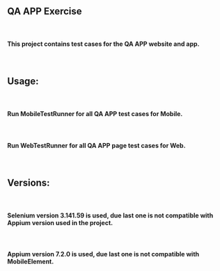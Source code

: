 <h2>QA APP Exercise</h2>
<br>
<h4>This project contains test cases for the QA APP website and app.</h4>
<br>
<h2>Usage:</h2>
<br>
<h4>Run MobileTestRunner for all QA APP test cases for Mobile.</h4>
<br>
<h4>Run WebTestRunner for all QA APP page test cases for Web.</h4>
<br>
<h2>Versions:</h2>
<br>
<h4>Selenium version 3.141.59 is used, due last one is not compatible with Appium version used in the project.</h4>
<br>
<h4>Appium version 7.2.0 is used, due last one is not compatible with MobileElement.</h4>
